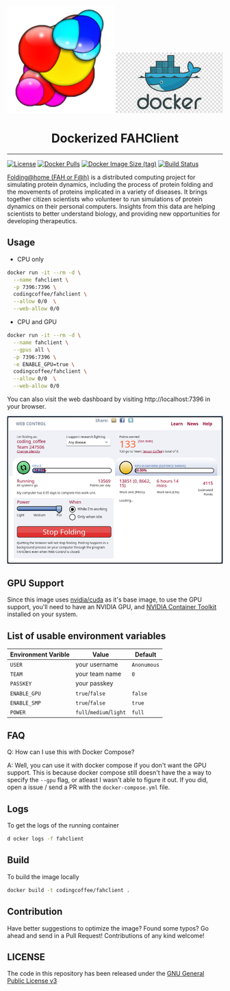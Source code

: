<div align="center">
    <img src="./.assets/images/fah.png" width="250">
    <img src="./.assets/images/docker.jpg" width="250">
    <h1>
        Dockerized FAHClient
    </h1>
</div>

---

[![License](https://img.shields.io/github/license/codingcoffee/fahclient)](https://github.com/codingcoffee/fahclient/blob/master/LICENSE)
[![Docker Pulls](https://img.shields.io/docker/pulls/codingcoffee/fahclient)](https://hub.docker.com/r/codingcoffee/fahclient)
[![Docker Image Size (tag)](https://img.shields.io/docker/image-size/codingcoffee/fahclient?sort=date)](https://hub.docker.com/r/codingcoffee/fahclient/tags?name=latest)
[![Build Status](https://img.shields.io/github/workflow/status/codingcoffee/fahclinet/Docker%20Image%20CI)](https://github.com/codingCoffee/fahclient/actions?query=workflow%3A%22Docker+Image+CI%22)

[Folding@home (FAH or F@h)](https://foldingathome.org) is a distributed computing project for simulating protein dynamics, including the process of protein folding and the movements of proteins implicated in a variety of diseases. It brings together citizen scientists who volunteer to run simulations of protein dynamics on their personal computers. Insights from this data are helping scientists to better understand biology, and providing new opportunities for developing therapeutics.


## Usage

- CPU only

```sh
docker run -it --rm -d \
  --name fahclient \
  -p 7396:7396 \
  codingcoffee/fahclient \
  --allow 0/0  \
  --web-allow 0/0
```

- CPU and GPU

```sh
docker run -it --rm -d \
  --name fahclient \
  --gpus all \
  -p 7396:7396 \
  -e ENABLE_GPU=true \
  codingcoffee/fahclient \
  --allow 0/0  \
  --web-allow 0/0
```

You can also visit the web dashboard by visiting http://localhost:7396 in your browser.

<img src="./.assets/images/fahclient_web_dashboard.png" width="750">


## GPU Support

Since this image uses [nvidia/cuda](https://hub.docker.com/r/nvidia/cuda) as it's base image, to use the GPU support, you'll need to have an NVIDIA GPU, and [NVIDIA Container Toolkit](https://github.com/NVIDIA/nvidia-docker) installed on your system.


## List of usable environment variables

| Environment Varible | Value                   | Default     |
| ------------------- | ----------------------- | ----------- |
| `USER`              | your username           | `Anonumous` |
| `TEAM`              | your team name          | `0`         |
| `PASSKEY`           | your passkey            |             |
| `ENABLE_GPU`        | `true`/`false`          | `false`     |
| `ENABLE_SMP`        | `true`/`false`          | `true`      |
| `POWER`             | `full`/`medium`/`light` | `full`      |


## FAQ

Q: How can I use this with Docker Compose?

A: Well, you can use it with docker compose if you don't want the GPU support. This is because docker compose still doesn't have the a way to specify the `--gpu` flag, or atleast I wasn't able to figure it out. If you did, open a issue / send a PR with the `docker-compose.yml` file.


## Logs

To get the logs of the running container

```sh
d ocker logs -f fahclient
```


## Build

To build the image locally

```sh
docker build -t codingcoffee/fahclient .
```


## Contribution

Have better suggestions to optimize the image? Found some typos? Go ahead and send in a Pull Request! Contributions of any kind welcome!


## LICENSE

The code in this repository has been released under the [GNU General Public License v3](https://github.com/codingcoffee/fahclient/blob/master/LICENSE)

